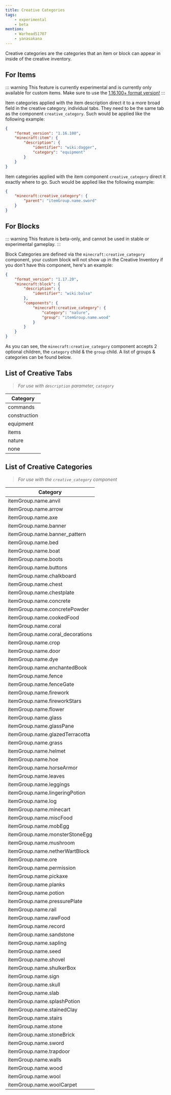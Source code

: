 ```yaml
---
title: Creative Categories
tags:
    - experimental
    - beta
mention:
    - Warhead51707
    - yanasakana
---
```


Creative categories are the categories that an item or block can appear in inside of the creative inventory.

## For Items

::: warning
This feature is currently experimental and is currently only available for custom items. Make sure to use the [1.16.100+ format version!](/items/items-16)
:::

Item categories applied with the item description direct it to a more broad field in the creative category, individual tabs. They need to be the same tab as the component `creative_category`. Such would be applied like the following example:

<CodeHeader></CodeHeader>

```json
{
	"format_version": "1.16.100",
	"minecraft:item": {
		"description": {
			"identifier": "wiki:dagger",
			"category": "equipment"
		}
	}
}
```

Item categories applied with the item component `creative_category` direct it exactly where to go. Such would be applied like the following example:

<CodeHeader></CodeHeader>

```json
{
	"minecraft:creative_category": {
		"parent": "itemGroup.name.sword"
	}
}
```

## For Blocks

::: warning
This feature is beta-only, and cannot be used in stable or experimental gameplay.
:::

Block Categories are defined via the `minecraft:creative_category` component, your custom block will not show up in the Creative Inventory if you don't have this component, here's an example:

<CodeHeader></CodeHeader>

```json
{
	"format_version": "1.17.20",
	"minecraft:block": {
		"description": {
			"identifier": "wiki:balsa"
		},
		"components": {
			"minecraft:creative_category": {
				"category": "nature",
				"group": "itemGroup.name.wood"
			}
		}
	}
}
```

As you can see, the `minecraft:creative_category` component accepts 2 optional children, the `category` child & the `group` child. A list of groups & categories can be found below.

## List of Creative Tabs

> _For use with `description` parameter, `category`_

| Category  
| --------------------------------
| commands |  
| construction |  
| equipment |  
| items |  
| nature |  
| none |

## List of Creative Categories

> _For use with the `creative_category` component_

| Category |
| --------------------------------
| itemGroup.name.anvil |  
| itemGroup.name.arrow |  
| itemGroup.name.axe |  
| itemGroup.name.banner |  
| itemGroup.name.banner_pattern |  
| itemGroup.name.bed |  
| itemGroup.name.boat |  
| itemGroup.name.boots |  
| itemGroup.name.buttons |  
| itemGroup.name.chalkboard |  
| itemGroup.name.chest |  
| itemGroup.name.chestplate |  
| itemGroup.name.concrete |  
| itemGroup.name.concretePowder |  
| itemGroup.name.cookedFood |  
| itemGroup.name.coral |  
| itemGroup.name.coral_decorations |  
| itemGroup.name.crop |  
| itemGroup.name.door |  
| itemGroup.name.dye |  
| itemGroup.name.enchantedBook |  
| itemGroup.name.fence |  
| itemGroup.name.fenceGate |  
| itemGroup.name.firework |  
| itemGroup.name.fireworkStars |  
| itemGroup.name.flower |  
| itemGroup.name.glass |  
| itemGroup.name.glassPane |  
| itemGroup.name.glazedTerracotta |  
| itemGroup.name.grass |  
| itemGroup.name.helmet |  
| itemGroup.name.hoe |  
| itemGroup.name.horseArmor |  
| itemGroup.name.leaves |  
| itemGroup.name.leggings |  
| itemGroup.name.lingeringPotion |  
| itemGroup.name.log |  
| itemGroup.name.minecart |  
| itemGroup.name.miscFood |  
| itemGroup.name.mobEgg |  
| itemGroup.name.monsterStoneEgg |  
| itemGroup.name.mushroom |  
| itemGroup.name.netherWartBlock |  
| itemGroup.name.ore |  
| itemGroup.name.permission |  
| itemGroup.name.pickaxe |  
| itemGroup.name.planks |  
| itemGroup.name.potion |  
| itemGroup.name.pressurePlate |  
| itemGroup.name.rail |  
| itemGroup.name.rawFood |  
| itemGroup.name.record |  
| itemGroup.name.sandstone |  
| itemGroup.name.sapling |  
| itemGroup.name.seed |  
| itemGroup.name.shovel |  
| itemGroup.name.shulkerBox |  
| itemGroup.name.sign |  
| itemGroup.name.skull |  
| itemGroup.name.slab |  
| itemGroup.name.splashPotion |  
| itemGroup.name.stainedClay |  
| itemGroup.name.stairs |  
| itemGroup.name.stone |  
| itemGroup.name.stoneBrick |  
| itemGroup.name.sword |  
| itemGroup.name.trapdoor |  
| itemGroup.name.walls |  
| itemGroup.name.wood |  
| itemGroup.name.wool |  
| itemGroup.name.woolCarpet |
